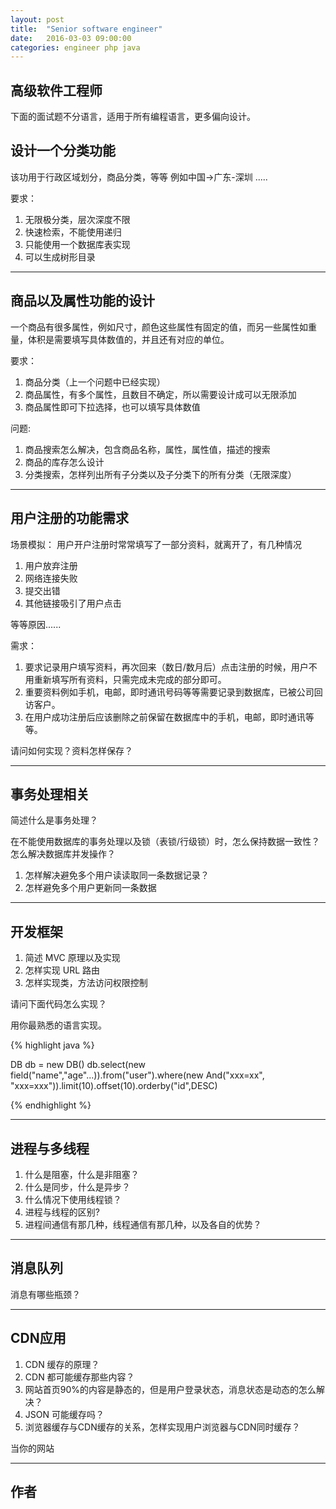 ```yaml
---
layout: post
title:  "Senior software engineer"
date:   2016-03-03 09:00:00
categories: engineer php java
---
```


高级软件工程师
---

下面的面试题不分语言，适用于所有编程语言，更多偏向设计。

设计一个分类功能
---
该功用于行政区域划分，商品分类，等等
例如中国->广东-深圳 .....

要求：

1. 无限极分类，层次深度不限
1. 快速检索，不能使用递归
1. 只能使用一个数据库表实现
1. 可以生成树形目录

* * *

商品以及属性功能的设计
---
一个商品有很多属性，例如尺寸，颜色这些属性有固定的值，而另一些属性如重量，体积是需要填写具体数值的，并且还有对应的单位。

要求：

1. 商品分类（上一个问题中已经实现）
1. 商品属性，有多个属性，且数目不确定，所以需要设计成可以无限添加
1. 商品属性即可下拉选择，也可以填写具体数值


问题:

1. 商品搜索怎么解决，包含商品名称，属性，属性值，描述的搜索
1. 商品的库存怎么设计
1. 分类搜索，怎样列出所有子分类以及子分类下的所有分类（无限深度）

- - -

用户注册的功能需求
---
场景模拟：
用户开户注册时常常填写了一部分资料，就离开了，有几种情况

1. 用户放弃注册
1. 网络连接失败
1. 提交出错
1. 其他链接吸引了用户点击

等等原因......

需求：

1. 要求记录用户填写资料，再次回来（数日/数月后）点击注册的时候，用户不用重新填写所有资料，只需完成未完成的部分即可。
1. 重要资料例如手机，电邮，即时通讯号码等等需要记录到数据库，已被公司回访客户。
1. 在用户成功注册后应该删除之前保留在数据库中的手机，电邮，即时通讯等等。

请问如何实现？资料怎样保存？

- - -

事务处理相关
---
简述什么是事务处理？

在不能使用数据库的事务处理以及锁（表锁/行级锁）时，怎么保持数据一致性？怎么解决数据库并发操作？

1. 怎样解决避免多个用户读读取同一条数据记录？
1. 怎样避免多个用户更新同一条数据

- - -

开发框架
---

1. 简述 MVC 原理以及实现
1. 怎样实现 URL 路由
1. 怎样实现类，方法访问权限控制


请问下面代码怎么实现？

用你最熟悉的语言实现。

{% highlight java %}

DB db = new DB()
db.select(new field("name","age"...)).from("user").where(new And("xxx=xx", "xxx=xxx")).limit(10).offset(10).orderby("id",DESC)

{% endhighlight %}

- - -

进程与多线程
---
1. 什么是阻塞，什么是非阻塞？
1. 什么是同步，什么是异步？
1. 什么情况下使用线程锁？
1. 进程与线程的区别?
1. 进程间通信有那几种，线程通信有那几种，以及各自的优势？

- - -

消息队列
---

消息有哪些瓶颈？


- - -

CDN应用
---

1. CDN 缓存的原理？
1. CDN 都可能缓存那些内容？
1. 网站首页90%的内容是静态的，但是用户登录状态，消息状态是动态的怎么解决？
1. JSON 可能缓存吗？
1. 浏览器缓存与CDN缓存的关系，怎样实现用户浏览器与CDN同时缓存？

当你的网站

- - - 

作者
---

[netkiller]: http://www.netkiller.cn
